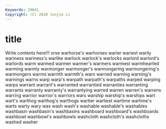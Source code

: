 ```yaml
---
Keywords: 29641
Copyright: (C) 2020 Junjie Li
---
```


# title

Write contents here!!!
orse 
warhorse's 
warhorses 
warier 
wariest
warily 
wariness 
wariness's 
warlike 
warlock 
warlock's 
warlocks 
warlord 
warlord's 
warlords
warm 
warmed 
warmer 
warmer's 
warmers 
warmest 
warmhearted 
warming 
warmly 
warmonger
warmonger's 
warmongering 
warmongering's 
warmongers 
warms 
warmth 
warmth's 
warn 
warned 
warning
warning's 
warnings 
warns 
warp 
warp's 
warpath 
warpath's 
warpaths 
warped 
warping
warps 
warrant 
warrant's 
warranted 
warrantied 
warranties 
warranting 
warrants 
warranty 
warranty's
warrantying 
warred 
warren 
warren's 
warrens 
warring 
warrior 
warrior's 
warriors 
wars
warship 
warship's 
warships 
wart 
wart's 
warthog 
warthog's 
warthogs 
wartier 
wartiest
wartime 
wartime's 
warts 
warty 
wary 
was 
wash 
wash's 
washable 
washable's
washables 
washbasin 
washbasin's 
washbasins 
washboard 
washboard's 
washboards 
washbowl 
washbowl's 
washbowls
washcloth 
washcloth's 
washcloths 
washed 
washer 
